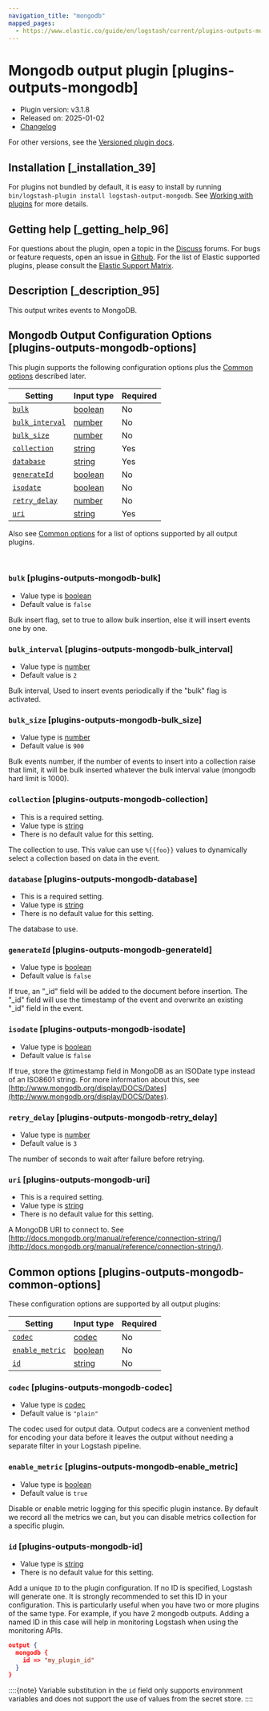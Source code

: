 ```yaml
---
navigation_title: "mongodb"
mapped_pages:
  - https://www.elastic.co/guide/en/logstash/current/plugins-outputs-mongodb.html
---
```


# Mongodb output plugin [plugins-outputs-mongodb]


* Plugin version: v3.1.8
* Released on: 2025-01-02
* [Changelog](https://github.com/logstash-plugins/logstash-output-mongodb/blob/v3.1.8/CHANGELOG.md)

For other versions, see the [Versioned plugin docs](/vpr/output-mongodb-index.md).

## Installation [_installation_39]

For plugins not bundled by default, it is easy to install by running `bin/logstash-plugin install logstash-output-mongodb`. See [Working with plugins](logstash://reference/working-with-plugins.md) for more details.


## Getting help [_getting_help_96]

For questions about the plugin, open a topic in the [Discuss](http://discuss.elastic.co) forums. For bugs or feature requests, open an issue in [Github](https://github.com/logstash-plugins/logstash-output-mongodb). For the list of Elastic supported plugins, please consult the [Elastic Support Matrix](https://www.elastic.co/support/matrix#logstash_plugins).


## Description [_description_95]

This output writes events to MongoDB.


## Mongodb Output Configuration Options [plugins-outputs-mongodb-options]

This plugin supports the following configuration options plus the [Common options](plugins-outputs-mongodb.md#plugins-outputs-mongodb-common-options) described later.

| Setting | Input type | Required |
| --- | --- | --- |
| [`bulk`](plugins-outputs-mongodb.md#plugins-outputs-mongodb-bulk) | [boolean](introduction.md#boolean) | No |
| [`bulk_interval`](plugins-outputs-mongodb.md#plugins-outputs-mongodb-bulk_interval) | [number](introduction.md#number) | No |
| [`bulk_size`](plugins-outputs-mongodb.md#plugins-outputs-mongodb-bulk_size) | [number](introduction.md#number) | No |
| [`collection`](plugins-outputs-mongodb.md#plugins-outputs-mongodb-collection) | [string](introduction.md#string) | Yes |
| [`database`](plugins-outputs-mongodb.md#plugins-outputs-mongodb-database) | [string](introduction.md#string) | Yes |
| [`generateId`](plugins-outputs-mongodb.md#plugins-outputs-mongodb-generateId) | [boolean](introduction.md#boolean) | No |
| [`isodate`](plugins-outputs-mongodb.md#plugins-outputs-mongodb-isodate) | [boolean](introduction.md#boolean) | No |
| [`retry_delay`](plugins-outputs-mongodb.md#plugins-outputs-mongodb-retry_delay) | [number](introduction.md#number) | No |
| [`uri`](plugins-outputs-mongodb.md#plugins-outputs-mongodb-uri) | [string](introduction.md#string) | Yes |

Also see [Common options](plugins-outputs-mongodb.md#plugins-outputs-mongodb-common-options) for a list of options supported by all output plugins.

 

### `bulk` [plugins-outputs-mongodb-bulk]

* Value type is [boolean](introduction.md#boolean)
* Default value is `false`

Bulk insert flag, set to true to allow bulk insertion, else it will insert events one by one.


### `bulk_interval` [plugins-outputs-mongodb-bulk_interval]

* Value type is [number](introduction.md#number)
* Default value is `2`

Bulk interval, Used to insert events periodically if the "bulk" flag is activated.


### `bulk_size` [plugins-outputs-mongodb-bulk_size]

* Value type is [number](introduction.md#number)
* Default value is `900`

Bulk events number, if the number of events to insert into a collection raise that limit, it will be bulk inserted whatever the bulk interval value (mongodb hard limit is 1000).


### `collection` [plugins-outputs-mongodb-collection]

* This is a required setting.
* Value type is [string](introduction.md#string)
* There is no default value for this setting.

The collection to use. This value can use `%{{foo}}` values to dynamically select a collection based on data in the event.


### `database` [plugins-outputs-mongodb-database]

* This is a required setting.
* Value type is [string](introduction.md#string)
* There is no default value for this setting.

The database to use.


### `generateId` [plugins-outputs-mongodb-generateId]

* Value type is [boolean](introduction.md#boolean)
* Default value is `false`

If true, an "_id" field will be added to the document before insertion. The "_id" field will use the timestamp of the event and overwrite an existing "_id" field in the event.


### `isodate` [plugins-outputs-mongodb-isodate]

* Value type is [boolean](introduction.md#boolean)
* Default value is `false`

If true, store the @timestamp field in MongoDB as an ISODate type instead of an ISO8601 string.  For more information about this, see [http://www.mongodb.org/display/DOCS/Dates](http://www.mongodb.org/display/DOCS/Dates).


### `retry_delay` [plugins-outputs-mongodb-retry_delay]

* Value type is [number](introduction.md#number)
* Default value is `3`

The number of seconds to wait after failure before retrying.


### `uri` [plugins-outputs-mongodb-uri]

* This is a required setting.
* Value type is [string](introduction.md#string)
* There is no default value for this setting.

A MongoDB URI to connect to. See [http://docs.mongodb.org/manual/reference/connection-string/](http://docs.mongodb.org/manual/reference/connection-string/).



## Common options [plugins-outputs-mongodb-common-options]

These configuration options are supported by all output plugins:

| Setting | Input type | Required |
| --- | --- | --- |
| [`codec`](plugins-outputs-mongodb.md#plugins-outputs-mongodb-codec) | [codec](logstash://reference/configuration-file-structure.md#codec) | No |
| [`enable_metric`](plugins-outputs-mongodb.md#plugins-outputs-mongodb-enable_metric) | [boolean](logstash://reference/configuration-file-structure.md#boolean) | No |
| [`id`](plugins-outputs-mongodb.md#plugins-outputs-mongodb-id) | [string](logstash://reference/configuration-file-structure.md#string) | No |

### `codec` [plugins-outputs-mongodb-codec]

* Value type is [codec](logstash://reference/configuration-file-structure.md#codec)
* Default value is `"plain"`

The codec used for output data. Output codecs are a convenient method for encoding your data before it leaves the output without needing a separate filter in your Logstash pipeline.


### `enable_metric` [plugins-outputs-mongodb-enable_metric]

* Value type is [boolean](logstash://reference/configuration-file-structure.md#boolean)
* Default value is `true`

Disable or enable metric logging for this specific plugin instance. By default we record all the metrics we can, but you can disable metrics collection for a specific plugin.


### `id` [plugins-outputs-mongodb-id]

* Value type is [string](logstash://reference/configuration-file-structure.md#string)
* There is no default value for this setting.

Add a unique `ID` to the plugin configuration. If no ID is specified, Logstash will generate one. It is strongly recommended to set this ID in your configuration. This is particularly useful when you have two or more plugins of the same type. For example, if you have 2 mongodb outputs. Adding a named ID in this case will help in monitoring Logstash when using the monitoring APIs.

```json
output {
  mongodb {
    id => "my_plugin_id"
  }
}
```

::::{note} 
Variable substitution in the `id` field only supports environment variables and does not support the use of values from the secret store.
::::




